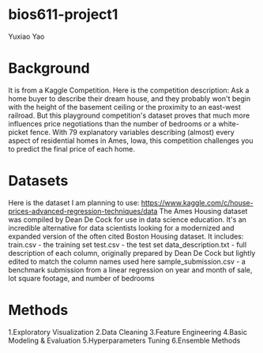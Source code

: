 # bios611-project1
Yuxiao Yao

# Background 
It is from a Kaggle Competition. Here is the competition description:
Ask a home buyer to describe their dream house, and they probably won't begin with the height of the basement ceiling or the proximity to an east-west railroad. But this playground competition's dataset proves that much more influences price negotiations than the number of bedrooms or a white-picket fence.
With 79 explanatory variables describing (almost) every aspect of residential homes in Ames, Iowa, this competition challenges you to predict the final price of each home.

# Datasets
Here is the dataset I am planning to use:
https://www.kaggle.com/c/house-prices-advanced-regression-techniques/data
The Ames Housing dataset was compiled by Dean De Cock for use in data science education. It's an incredible alternative for data scientists looking for a modernized and expanded version of the often cited Boston Housing dataset. 
It includes:
train.csv - the training set
test.csv - the test set
data_description.txt - full description of each column, originally prepared by Dean De Cock but lightly edited to match the column names used here
sample_submission.csv - a benchmark submission from a linear regression on year and month of sale, lot square footage, and number of bedrooms

# Methods
1.Exploratory Visualization
2.Data Cleaning
3.Feature Engineering
4.Basic Modeling & Evaluation
5.Hyperparameters Tuning
6.Ensemble Methods
